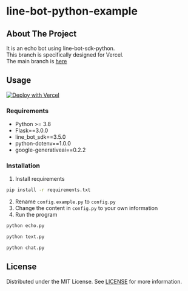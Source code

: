 # line-bot-python-example

## About The Project

It is an echo bot using line-bot-sdk-python.  
This branch is specifically designed for Vercel.  
The main branch is [here](https://github.com/henry753951/line-bot-python-example)

## Usage

[![Deploy with Vercel](https://vercel.com/button)](https://vercel.com/new/clone?repository-url=https%3A%2F%2Fgithub.com%2Fhenry753951%2Fline-bot-python-example%2Ftree%2Fvercel&env=access_token,channel_secret,google_generativeai_token)

### Requirements

- Python >= 3.8
- Flask==3.0.0
- line_bot_sdk==3.5.0
- python-dotenv==1.0.0
- google-generativeai==0.2.2

### Installation

1. Install requirements

```sh
pip install -r requirements.txt
```

2. Rename `config.example.py` to `config.py`
3. Change the content in `config.py` to your own information
4. Run the program

```sh
python echo.py
```

```sh
python text.py
```

```sh
python chat.py
```

## License

Distributed under the MIT License. See [LICENSE](LICENSE) for more information.
